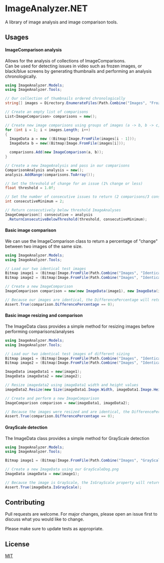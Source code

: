 # ImageAnalyzer.NET

A library of image analysis and image comparison tools.

## Usages

#### ImageComparison analysis
Allows for the analysis of collections of ImageComparisons.\
Can be used for detecting issues in video such as frozen images, or black/blue screens by generating thumbnails and performing an analysis chronologically.
```csharp
using ImageAnalyzer.Models;
using ImageAnalyzer.Tools;

// Our collection of thumbnails ordered chronologically
string[] images = Directory.EnumerateFiles(Path.Combine("Images", "FrozenVideo")).ToArray();

// Create an empty list of comparisons
List<ImageComparison> comparisons = new();

// Create new image comparisons using groups of images (a -> b, b -> c, c -> d)
for (int i = 1; i < images.Length; i++)
{
  ImageData a = new ((Bitmap)Image.FromFile(images[i - 1]));
  ImageData b = new((Bitmap)Image.FromFile(images[i]));

  comparisons.Add(new ImageComparison(a, b));
}

// Create a new ImageAnalysis and pass in our comparisons
ComparisonAnalysis analysis = new();
analysis.AddRange(comparisons.ToArray());

// Set the threshold of change for an issue (1% change or less)
float threshold = 1.0f;

// Set the number of consecutive issues to return (2 comparisons/3 consecutive images)
int consecutiveMinimum = 2;

// Return consecutively below threshold ImageAnalyses
ImageComparison[] consecutive = analysis
 .ReturnConsecutiveBelowThreshold(threshold, consecutiveMinimum);

```
#### Basic image comparison
We can use the ImageComparison class to return a percentage of "change" between two images of the same size.
```csharp
using ImageAnalyzer.Models;
using ImageAnalyzer.Tools;

// Load our two identical test images
Bitmap image1 = (Bitmap)Image.FromFile(Path.Combine("Images", "IdenticalImages", "SameSize", "Image1.png"));
Bitmap image2 = (Bitmap)Image.FromFile(Path.Combine("Images", "IdenticalImages", "SameSize", "Image2.png"));

// Create a new ImageComparison
ImageComparison comparison = new(new ImageData(image1), new ImageData(image2));

// Because our images are identical, the DifferencePercentage will return 0
Assert.True(comparison.DifferencePercentage == 0);
```
#### Basic image resizing and comparison
The ImageData class provides a simple method for resizing images before performing comparisons/analyses
```csharp
using ImageAnalyzer.Models;
using ImageAnalyzer.Tools;

// Load our two identical test images of different sizing
Bitmap image1 = (Bitmap)Image.FromFile(Path.Combine("Images", "IdenticalImages", "DifferentSize", "Image1.png"));
Bitmap image2 = (Bitmap)Image.FromFile(Path.Combine("Images", "IdenticalImages", "DifferentSize", "Image2.png"));

ImageData imageData1 = new(image1);
ImageData imageData2 = new(image2);

// Resize imagedata2 using imageData1 width and height values
imageData2.Resize(new Size(imageData1.Image.Width, imageData1.Image.Height));

// Create and perform a new ImageComparison
ImageComparison comparison = new(imageData1, imageData2);

// Because the images were resized and are identical, the DifferencePercentage will return 0
Assert.True(comparison.DifferencePercentage == 0);
```

#### GrayScale detection
The ImageData class provides a simple method for GrayScale detection
```csharp
using ImageAnalyzer.Models;
using ImageAnalyzer.Tools;

Bitmap image1 = (Bitmap)Image.FromFile(Path.Combine("Images", "GrayScaleImages", "GrayScaleDog.png"));

// Create a new ImageData using our GrayScaleDog.png
ImageData imageData = new(image1);

// Because the image is GrayScale, the IsGrayScale property will return true
Assert.True(imageData.IsGrayScale);
```

## Contributing
Pull requests are welcome. For major changes, please open an issue first to discuss what you would like to change.

Please make sure to update tests as appropriate.

## License
[MIT](https://choosealicense.com/licenses/mit/)
